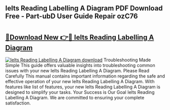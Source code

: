 ## Ielts Reading Labelling A Diagram PDF Download Free - Part-ubD User Guide Repair ozC76

# <h2><a href="http://dftvrtj.blite.top/?on=Ielts+Reading+Labelling+A+Diagram">🔗Download New 👉🔴 Ielts Reading Labelling A Diagram</a></h2>

[![Ielts Reading Labelling A Diagram download](https://i.imgur.com/lujVjoI.png)](http://dftvrtj.blite.top/?on=Ielts+Reading+Labelling+A+Diagram)
Troubleshooting Made Simple This guide offers valuable insights into troubleshooting common issues with your new Ielts Reading Labelling A Diagram. Please Read Carefully This manual contains important information regarding the safe and effective operation of your new Ielts Reading Labelling A Diagram. With features like list of features, your new Ielts Reading Labelling A Diagram is designed to simplify your tasks. Your Success is Our Goal Ielts Reading Labelling A Diagram. We are committed to ensuring your complete satisfaction.
